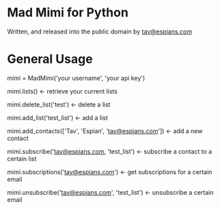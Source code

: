 # Mad Mimi for Python

Written, and released into the public domain by tav@espians.com

# General Usage

mimi = MadMimi('your username', 'your api key')

mimi.lists() <-	retrieve your current lists

mimi.delete_list('test') <- delete a list

mimi.add_list('test_list') <- add a list

mimi.add_contacts(['Tav', 'Espian', 'tav@espians.com']) <- add a new contact

mimi.subscribe('tav@espians.com, 'test_list') <- subscribe a contact to a certain list

mimi.subscriptions('tav@espians.com') <- get subscriptions for a certain email

mimi.unsubscribe('tav@espians.com', 'test_list') <- unsubscribe a certain email
